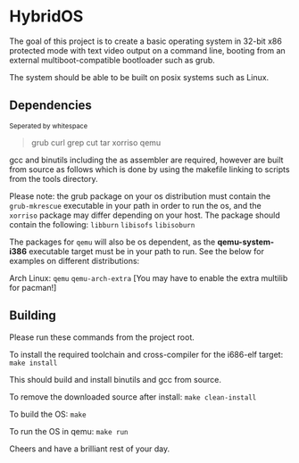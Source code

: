 # HybridOS
The goal of this project is to create a basic operating system in 32-bit x86 protected mode with text video output on a command line, booting from an external multiboot-compatible bootloader such as grub.

The system should be able to be built on posix systems such as Linux.

## Dependencies
<sub>Seperated by whitespace</sub>
> grub curl grep cut tar xorriso qemu

gcc and binutils including the as assembler are required, however are built from source as follows which is done by using the makefile linking to scripts from the tools directory.

Please note: the grub package on your os distribution must contain the `grub-mkrescue` executable in your path in order to run the os, and the `xorriso` package may differ depending on your host. The package should contain the following:
`libburn` `libisofs` `libisoburn`

The packages for `qemu` will also be os dependent, as the **qemu-system-i386** executable target must be in your path to run. See the below for examples on different distributions:

Arch Linux: `qemu` `qemu-arch-extra` [You may have to enable the extra multilib for pacman!]


## Building
Please run these commands from the project root.

To install the required toolchain and cross-compiler for the i686-elf target:
`make install`

This should build and install binutils and gcc from source.

To remove the downloaded source after install:
`make clean-install`

To build the OS:
`make`

To run the OS in qemu:
`make run`

Cheers and have a brilliant rest of your day.
